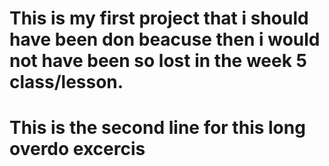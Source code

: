 # This is my first project that i should have been don beacuse then i would not have been so lost in the week 5 class/lesson.
# This is the second line for this long overdo excercis
